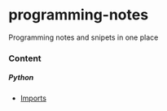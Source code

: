 # programming-notes
Programming notes and snipets in one place


### Content

##### Python

*  [Imports](../blob/master/python/imports.md)
